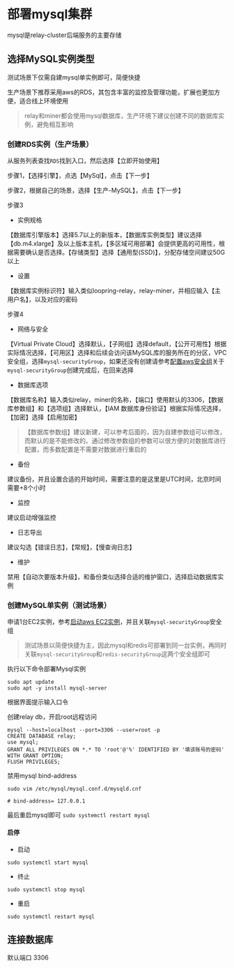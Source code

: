 # 部署mysql集群

mysql是relay-cluster后端服务的主要存储

## 选择MySQL实例类型

测试场景下仅需自建mysql单实例即可，简便快捷

生产场景下推荐采用aws的RDS，其包含丰富的监控及管理功能，扩展也更加方便，适合线上环境使用

> relay和miner都会使用mysql数据库，生产环境下建议创建不同的数据库实例，避免相互影响

### 创建RDS实例（生产场景）
从服务列表查找`RDS`找到入口，然后选择【立即开始使用】

步骤1，【选择引擎】，点选【MySql】，点击【下一步】

步骤2，根据自己的场景，选择【生产-MySQL】，点击【下一步】

步骤3
* 实例规格

【数据库引擎版本】选择5.7以上的新版本，【数据库实例类型】建议选择【db.m4.xlarge】及以上版本主机，【多区域可用部署】会提供更高的可用性，根据需要确认是否选择。【存储类型】选择【通用型(SSD)】，分配存储空间建议50G以上

* 设置

【数据库实例标识符】输入类似loopring-relay，relay-miner，并相应输入【主用户名】，以及对应的密码

步骤4
* 网络与安全

【Virtual Private Cloud】选择默认，【子网组】选择default，【公开可用性】根据实际情况选择，【可用区】选择和后续会访问该MySQL库的服务所在的分区，VPC安全组，选择`mysql-securityGroup`，如果还没有创建请参考[配置aws安全组](security_group_cn.md)关于`mysql-securityGroup`创建完成后，在回来选择

* 数据库选项

【数据库名称】输入类似relay，miner的名称，【端口】使用默认的3306，【数据库参数组】和【选项组】选择默认，【IAM 数据库身份验证】根据实际情况选择，【加密】选择【启用加密】
> 【数据库参数组】建议新建，可以参考后面的，因为自建参数组可以修改，而默认的是不能修改的。通过修改参数组的参数可以很方便的对数据库进行配置，而多数配置是不需要对数据进行重启的

* 备份

建议备份，并且设置合适的开始时间，需要注意的是这里是UTC时间，北京时间需要+8个小时

* 监控

建议启动增强监控

* 日志导出

建议勾选【错误日志】，【常规】，【慢查询日志】

* 维护

禁用【自动次要版本升级】，和备份类似选择合适的维护窗口，选择启动数据库实例

### 创建MySQL单实例（测试场景）
申请1台EC2实例，参考[启动aws EC2实例](new_ec2_cn.md)，并且关联`mysql-securityGroup`安全组

> 测试场景以简便快捷为主，因此mysql和redis可部署到同一台实例，再同时关联`mysql-securityGroup`和`redis-securityGroup`这两个安全组即可

执行以下命令部署Mysql实例
```
sudo apt update
sudo apt -y install mysql-server
```
根据界面提示输入口令

创建relay db，开启root远程访问
```
mysql --host=localhost --port=3306 --user=root -p
CREATE DATABASE relay;
use mysql;
GRANT ALL PRIVILEGES ON *.* TO 'root'@'%' IDENTIFIED BY '填该账号的密码' WITH GRANT OPTION;
FLUSH PRIVILEGES;
```

禁用mysql bind-address

`sudo vim /etc/mysql/mysql.conf.d/mysqld.cnf`

`# bind-address= 127.0.0.1`

最后重启mysql即可 `sudo systemctl restart mysql`

#### 启停

* 启动

`sudo systemctl start mysql`

* 终止

`sudo systemctl stop mysql`

* 重启

`sudo systemctl restart mysql`

## 连接数据库

默认端口 3306
